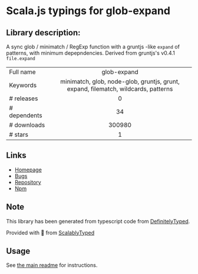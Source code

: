 
# Scala.js typings for glob-expand


## Library description:
A sync glob / minimatch / RegExp function with a gruntjs -like `expand` of patterns, with minimum depepndencies. Derived from gruntjs's v0.4.1 `file.expand`

|                    |                 |
| ------------------ | :-------------: |
| Full name          | glob-expand |
| Keywords           | minimatch, glob, node-glob, gruntjs, grunt, expand, filematch, wildcards, patterns |
| # releases         | 0 |
| # dependents       | 34 |
| # downloads        | 300980 |
| # stars            | 1 |

## Links
- [Homepage](https://github.com/anodynos/node-glob-expand)
- [Bugs](https://github.com/anodynos/node-glob-expand/issues)
- [Repository](https://github.com/anodynos/node-glob-expand)
- [Npm](https://www.npmjs.com/package/glob-expand)
    


## Note
This library has been generated from typescript code from [DefinitelyTyped](https://definitelytyped.org).

Provided with :purple_heart: from [ScalablyTyped](https://github.com/oyvindberg/ScalablyTyped)

## Usage
See [the main readme](../../readme.md) for instructions.


